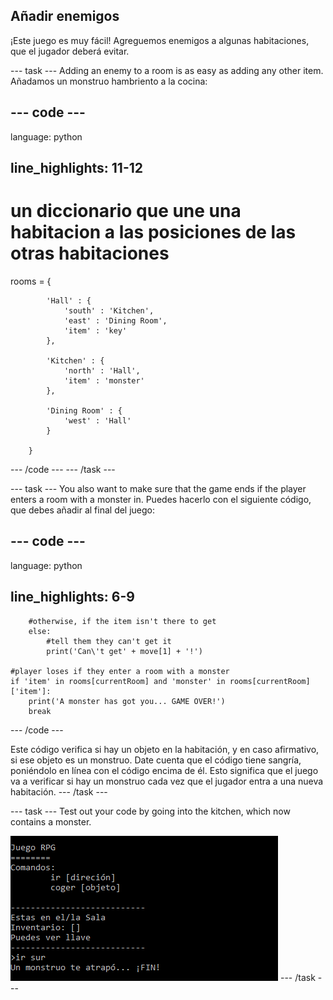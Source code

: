 ## Añadir enemigos

¡Este juego es muy fácil! Agreguemos enemigos a algunas habitaciones, que el jugador deberá evitar.

\--- task \--- Adding an enemy to a room is as easy as adding any other item. Añadamos un monstruo hambriento a la cocina:

## \--- code \---

language: python

## line_highlights: 11-12

# un diccionario que une una habitacion a las posiciones de las otras habitaciones

rooms = {

            'Hall' : {
                'south' : 'Kitchen',
                'east' : 'Dining Room',
                'item' : 'key'
            },
    
            'Kitchen' : {
                'north' : 'Hall',
                'item' : 'monster'
            },
    
            'Dining Room' : {
                'west' : 'Hall'
            }
    
        }
    

\--- /code \--- \--- /task \---

\--- task \--- You also want to make sure that the game ends if the player enters a room with a monster in. Puedes hacerlo con el siguiente código, que debes añadir al final del juego:

## \--- code \---

language: python

## line_highlights: 6-9

        #otherwise, if the item isn't there to get
        else:
            #tell them they can't get it
            print('Can\'t get' + move[1] + '!')
    
    #player loses if they enter a room with a monster
    if 'item' in rooms[currentRoom] and 'monster' in rooms[currentRoom]['item']:
        print('A monster has got you... GAME OVER!')
        break
    

\--- /code \---

Este código verifica si hay un objeto en la habitación, y en caso afirmativo, si ese objeto es un monstruo. Date cuenta que el código tiene sangría, poniéndolo en línea con el código encima de él. Esto significa que el juego va a verificar si hay un monstruo cada vez que el jugador entra a una nueva habitación. \--- /task \---

\--- task \--- Test out your code by going into the kitchen, which now contains a monster.

![captura de pantalla](images/rpg-monster-test.png) \--- /task \---